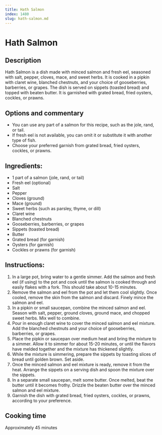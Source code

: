 ```yaml
---
title: Hath Salmon
index: 1480
slug: hath-salmon.md
---
```


# Hath Salmon

## Description
Hath Salmon is a dish made with minced salmon and fresh eel, seasoned with salt, pepper, cloves, mace, and sweet herbs. It is cooked in a pipkin with claret wine, blanched chestnuts, and your choice of gooseberries, barberries, or grapes. The dish is served on sippets (toasted bread) and topped with beaten butter. It is garnished with grated bread, fried oysters, cockles, or prawns.

## Options and commentary
- You can use any part of a salmon for this recipe, such as the jole, rand, or tail.
- If fresh eel is not available, you can omit it or substitute it with another type of fish.
- Choose your preferred garnish from grated bread, fried oysters, cockles, or prawns.

## Ingredients:
- 1 part of a salmon (jole, rand, or tail)
- Fresh eel (optional)
- Salt
- Pepper
- Cloves (ground)
- Mace (ground)
- Sweet herbs (such as parsley, thyme, or dill)
- Claret wine
- Blanched chestnuts
- Gooseberries, barberries, or grapes
- Sippets (toasted bread)
- Butter
- Grated bread (for garnish)
- Oysters (for garnish)
- Cockles or prawns (for garnish)

## Instructions:
1. In a large pot, bring water to a gentle simmer. Add the salmon and fresh eel (if using) to the pot and cook until the salmon is cooked through and easily flakes with a fork. This should take about 10-15 minutes.
2. Remove the salmon and eel from the pot and let them cool slightly. Once cooled, remove the skin from the salmon and discard. Finely mince the salmon and eel.
3. In a pipkin or small saucepan, combine the minced salmon and eel. Season with salt, pepper, ground cloves, ground mace, and chopped sweet herbs. Mix well to combine.
4. Pour in enough claret wine to cover the minced salmon and eel mixture. Add the blanched chestnuts and your choice of gooseberries, barberries, or grapes.
5. Place the pipkin or saucepan over medium heat and bring the mixture to a simmer. Allow it to simmer for about 15-20 minutes, or until the flavors have melded together and the mixture has thickened slightly.
6. While the mixture is simmering, prepare the sippets by toasting slices of bread until golden brown. Set aside.
7. Once the minced salmon and eel mixture is ready, remove it from the heat. Arrange the sippets on a serving dish and spoon the mixture over the sippets.
8. In a separate small saucepan, melt some butter. Once melted, beat the butter until it becomes frothy. Drizzle the beaten butter over the minced salmon and eel mixture.
9. Garnish the dish with grated bread, fried oysters, cockles, or prawns, according to your preference.

## Cooking time
Approximately 45 minutes